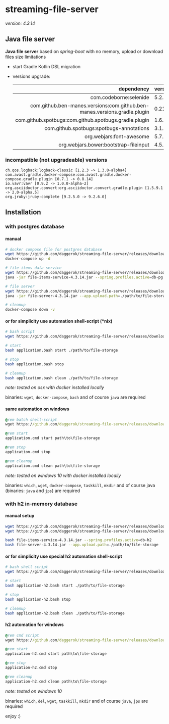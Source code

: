 # streaming-file-server
_version: 4.3.14_

## Java file server 

**Java file server** based on *spring-boot* with no memory, upload or download files size limitations

- start Gradle Kotlin DSL migration
- versions upgrade:

  |                                                                dependency | version |
  |--------------------------------------------------------------------------:|:--------|
  |                                                    com.codeborne:selenide | 5.2.0   |
  | com.github.ben-manes.versions:com.github.ben-manes.versions.gradle.plugin | 0.21.0  |
  |                     com.github.spotbugs:com.github.spotbugs.gradle.plugin | 1.6.10  |
  |                                  com.github.spotbugs:spotbugs-annotations | 3.1.12  |
  |                                                  org.webjars:font-awesome | 5.7.2   |
  |                                     org.webjars.bower:bootstrap-fileinput | 4.5.2   |

### incompatible (not upgradeable) versions

    ch.qos.logback:logback-classic [1.2.3 -> 1.3.0-alpha4]
    com.avast.gradle.docker-compose:com.avast.gradle.docker-compose.gradle.plugin [0.7.1 -> 0.8.14]
    io.vavr:vavr [0.9.2 -> 1.0.0-alpha-2]
    org.asciidoctor.convert:org.asciidoctor.convert.gradle.plugin [1.5.9.1 -> 2.0-alpha.5]
    org.jruby:jruby-complete [9.2.5.0 -> 9.2.6.0]

## Installation

### with postgres database

#### manual

```bash
# docker compose file for postgres database
wget https://github.com/daggerok/streaming-file-server/releases/download/4.3.14/docker-compose.yml
docker-compose up -d

# file-items data service
wget https://github.com/daggerok/streaming-file-server/releases/download/4.3.14/file-items-service-4.3.14.jar
java -jar file-items-service-4.3.14.jar --spring.profiles.active=db-pg

# file server
wget https://github.com/daggerok/streaming-file-server/releases/download/4.3.14/file-server-4.3.14.jar
java -jar file-server-4.3.14.jar --app.upload.path=./path/to/file-storage

# cleanup
docker-compose down -v
```

#### or for simplicity use automation shell-script (*nix)

```bash
# bash script
wget https://github.com/daggerok/streaming-file-server/releases/download/4.3.14/application.bash

# start
bash application.bash start ./path/to/file-storage

# stop
bash application.bash stop

# cleanup
bash application.bash clean ./path/to/file-storage
```

*note: tested on osx with docker installed locally*

binaries: `wget`, `docker-compose`, `bash` and of course `java` are required

#### same automation on windows

```cmd
@rem batch shell-script
wget https://github.com/daggerok/streaming-file-server/releases/download/4.3.14/application.cmd

@rem start
application.cmd start path\to\file-storage

@rem stop
application.cmd stop

@rem cleanup
application.cmd clean path\to\file-storage
```

*note: tested on windows 10 with docker installed locally*

binaries: `which`, `wget`, `docker-compose`, `taskkill`, `mkdir` and of course java (binaries: `java` and `jps`) are required

### with h2 in-memory database

#### manual setup

```bash
wget https://github.com/daggerok/streaming-file-server/releases/download/4.3.14/file-items-service-4.3.14.jar
wget https://github.com/daggerok/streaming-file-server/releases/download/4.3.14/file-server-4.3.14.jar

bash file-items-service-4.3.14.jar --spring.profiles.active=db-h2
bash file-server-4.3.14.jar --app.upload.path=./path/to/file-storage
```

#### or for simplicity use special h2 automation shell-script

```bash
# bash shell script
wget https://github.com/daggerok/streaming-file-server/releases/download/4.3.14/application-h2.bash

# start
bash application-h2.bash start ./path/to/file-storage

# stop
bash application-h2.bash stop

# cleanup
bash application-h2.bash clean ./path/to/file-storage
```

#### h2 automation for windows

```cmd
@rem cmd script
wget https://github.com/daggerok/streaming-file-server/releases/download/4.3.14/application-h2.cmd

@rem start
application-h2.cmd start path\to\file-storage

@rem stop
application-h2.cmd stop

@rem cleanup
application-h2.cmd clean path\to\file-storage
```

*note: tested on windows 10*

binaries: `which`, `del`, `wget`, `taskkill`, `mkdir` and of course `java`, `jps` are required

enjoy :)

